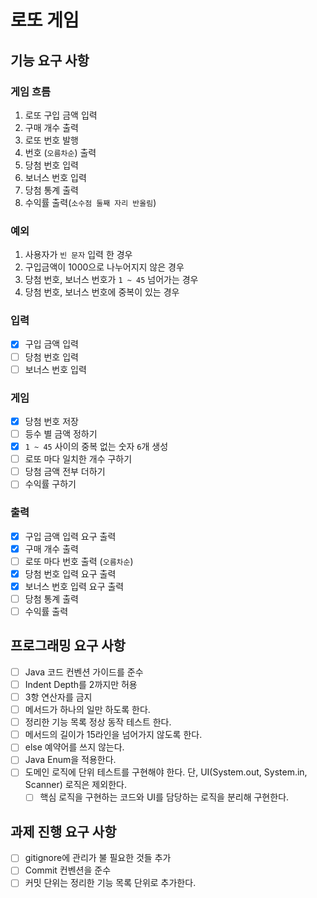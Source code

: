 # 로또 게임

## 기능 요구 사항

### 게임 흐름

1. 로또 구입 금액 입력
2. 구매 개수 출력
3. 로또 번호 발행
4. 번호 (`오름차순`) 출력
5. 당첨 번호 입력
6. 보너스 번호 입력
7. 당첨 통계 출력
8. 수익률 출력(`소수점 둘째 자리 반올림`)

### 예외

1. 사용자가 `빈 문자` 입력 한 경우
2. 구입금액이 1000으로 나누어지지 않은 경우
3. 당첨 번호, 보너스 번호가 `1 ~ 45` 넘어가는 경우
4. 당첨 번호, 보너스 번호에 중복이 있는 경우

### 입력

- [x] 구입 금액 입력
- [ ] 당첨 번호 입력
- [ ] 보너스 번호 입력

### 게임

- [x] 당첨 번호 저장
- [ ] 등수 별 금액 정하기
- [x] `1 ~ 45` 사이의 중복 없는 숫자 `6`개 생성
- [ ] 로또 마다 일치한 개수 구하기
- [ ] 당첨 금액 전부 더하기
- [ ] 수익률 구하기

### 출력

- [x] 구입 금액 입력 요구 출력
- [x] 구매 개수 출력
- [ ] 로또 마다 번호 출력 (`오름차순`)
- [x] 당첨 번호 입력 요구 출력
- [x] 보너스 번호 입력 요구 출력
- [ ] 당첨 통계 출력
- [ ] 수익률 출력

## 프로그래밍 요구 사항

- [ ] Java 코드 컨벤션 가이드를 준수
- [ ] Indent Depth를 2까지만 허용
- [ ] 3항 연산자를 금지
- [ ] 메서드가 하나의 일만 하도록 한다.
- [ ] 정리한 기능 목록 정상 동작 테스트 한다.
- [ ] 메서드의 길이가 15라인을 넘어가지 않도록 한다.
- [ ] else 예약어를 쓰지 않는다.
- [ ] Java Enum을 적용한다.
- [ ] 도메인 로직에 단위 테스트를 구현해야 한다. 단, UI(System.out, System.in, Scanner) 로직은 제외한다.
    - [ ] 핵심 로직을 구현하는 코드와 UI를 담당하는 로직을 분리해 구현한다.

## 과제 진행 요구 사항

- [ ] gitignore에 관리가 불 필요한 것들 추가
- [ ] Commit 컨벤션을 준수
- [ ] 커밋 단위는 정리한 기능 목록 단위로 추가한다.